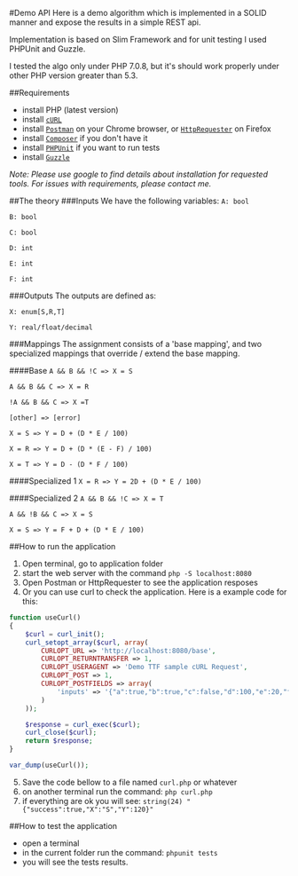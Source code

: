 #Demo API
Here is a demo algorithm which is implemented in a SOLID manner and expose the results in a simple REST api. 

Implementation is based on Slim Framework and for unit testing I used PHPUnit and Guzzle.

I tested the algo only under PHP 7.0.8, but it's should work properly under other PHP version greater than 5.3.

##Requirements

- install PHP (latest version)
- install [`cURL`](https://curl.haxx.se/)
- install [`Postman`](https://chrome.google.com/webstore/detail/postman/) on your Chrome browser, or [`HttpRequester`](https://addons.mozilla.org/ro/firefox/addon/httprequester/) on Firefox 
- install [`Composer`](https://getcomposer.org/) if you don't have it
- install [`PHPUnit`](https://phpunit.de/getting-started.html) if you want to run tests
- install [`Guzzle`](http://guzzle.readthedocs.io/en/latest/overview.html#installation)

*Note: Please use google to find details about installation for requested tools. For issues with requirements, please contact me.*


##The theory
###Inputs
We have the following variables: 
`A: bool`

`B: bool`

`C: bool`

`D: int`

`E: int`

`F: int`

###Outputs
The outputs are defined as: 

`X: enum[S,R,T]`

`Y: real/float/decimal`

###Mappings
The assignment consists of a 'base mapping', and two specialized mappings that override / extend the base mapping.

####Base
`A && B && !C => X = S`

`A && B && C => X = R`

`!A && B && C => X =T`

`[other] => [error]`


`X = S => Y = D + (D * E / 100)`

`X = R => Y = D + (D * (E - F) / 100)`

`X = T => Y = D - (D * F / 100)`

####Specialized 1
`X = R => Y = 2D + (D * E / 100)`

####Specialized 2
`A && B && !C => X = T`

`A && !B && C => X = S`

`X = S => Y = F + D + (D * E / 100)`

##How to run the application
1. Open terminal, go to application folder
2. start the web server with the command `php -S localhost:8080`
3. Open Postman or HttpRequester to see the application resposes
4. Or you can use curl to check the application. Here is a example code for this:
```php
function useCurl()
{
	$curl = curl_init();
	curl_setopt_array($curl, array(
		CURLOPT_URL => 'http://localhost:8080/base',
		CURLOPT_RETURNTRANSFER => 1,
		CURLOPT_USERAGENT => 'Demo TTF sample cURL Request',
		CURLOPT_POST => 1,
		CURLOPT_POSTFIELDS => array(
			'inputs' => '{"a":true,"b":true,"c":false,"d":100,"e":20,"f":10}'
		)
	));

	$response = curl_exec($curl);
	curl_close($curl);
	return $response;
}

var_dump(useCurl());
```
5. Save the code bellow to a file named `curl.php` or whatever
6. on another terminal run the command: `php curl.php`
7. if everything are ok you will see: `string(24) "{"success":true,"X":"S","Y":120}"`

##How to test the application
- open a terminal
- in the current folder run the command: `phpunit tests`
- you will see the tests results.

